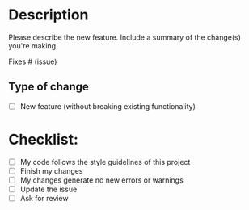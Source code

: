 # Description
Please describe the new feature. 
Include a summary of the change(s) you're making.

Fixes # (issue) 

## Type of change
- [ ] New feature (without breaking existing functionality)

# Checklist:

- [ ] My code follows the style guidelines of this project
- [ ] Finish my changes
- [ ] My changes generate no new errors or warnings
- [ ] Update the issue
- [ ] Ask for review
